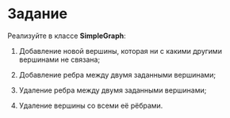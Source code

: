 # Задание

Реализуйте в классе **SimpleGraph**:

1. Добавление новой вершины, которая ни с какими другими вершинами не связана;

2. Добавление ребра между двумя заданными вершинами;

3. Удаление ребра между двумя заданными вершинами;

4. Удаление вершины со всеми её рёбрами.
